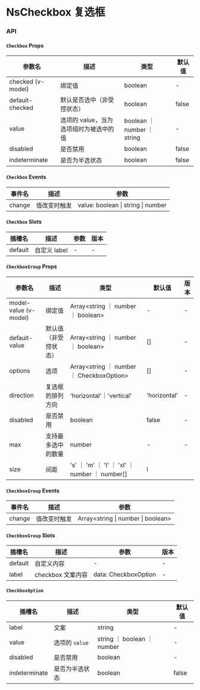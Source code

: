 # NsCheckbox 复选框

<!-- :::snippet
基本用法
复选框基本用法。
<CheckboxPrimary/>
:::

:::snippet
禁用
复选框禁用状态。
<CheckboxDisabled/>
:::

:::snippet
复选框组
通过 `<yk-checkbox-group>` 组件展示复选框组。设置 `direction="vertical"` 可以展示竖向的复选框组。
<CheckboxGroupPrimary/>
:::

:::snippet
复选框组选项
`<yk-checkbox-group>` 通过 `options` 属性设置子元素。
<CheckboxGroupOptions/>
:::

:::snippet
限制可勾选数量
通过设置 `max` 限制最多可被勾选的项目数。
<CheckboxMax/>
:::

:::snippet
全选
在实现全选的功能时，可以通过 `indeterminate` 属性展示半选效果。
<CheckboxAll/>
:::

:::snippet
间距
通过`size`实现`<checkbox-group/>`下元素的间距。内置 4 个尺寸，分别是 `s - 4px`，`m - 8px`，`l - 16px`，`xl -24px`，默认为 `l`，为数字或枚举值时，是水平和垂直间距；为数组时，是 `[水平间距, 垂直间距]`。
<CheckboxGroupSize/>
::: -->

### API

#### `Checkbox` Props

| 参数名            | 描述                                   | 类型                        | 默认值 |
| ----------------- | -------------------------------------- | --------------------------- | ------ |
| checked (v-model) | 绑定值                                 | boolean                     | -      |
| default-checked   | 默认是否选中（非受控状态）             | boolean                     | false  |
| value             | 选项的 value，当为选项组时为被选中的值 | boolean ｜ number ｜ string | -      |
| disabled          | 是否禁用                               | boolean                     | false  |
| indeterminate     | 是否为半选状态                         | boolean                     | false  |

#### `Checkbox` Events

| 事件名 | 描述         | 参数                               |
| ------ | ------------ | ---------------------------------- |
| change | 值改变时触发 | value: boolean \| string \| number |

#### `Checkbox` Slots

| 插槽名  | 描述         | 参数 | 版本 |
| ------- | ------------ | ---- | ---- |
| default | 自定义 label | -    | -    |

#### `CheckboxGroup` Props

| 参数名                | 描述                 | 类型                                            | 默认值       | 版本 |
| --------------------- | -------------------- | ----------------------------------------------- | ------------ | ---- |
| model-value (v-model) | 绑定值               | Array<string ｜ number ｜ boolean>              | -            | -    |
| default-value         | 默认值（非受控状态） | Array<string ｜ number ｜ boolean>              | []           | -    |
| options               | 选项                 | Array<string ｜ number ｜ CheckboxOption>       | []           | -    |
| direction             | 复选框的排列方向     | 'horizontal'｜'vertical'                        | 'horizontal' | -    |
| disabled              | 是否禁用             | boolean                                         | false        | -    |
| max                   | 支持最多选中的数量   | number                                          | -            | -    |
| size                  | 间距                 | 's' ｜ 'm' ｜ 'l' ｜ 'xl' ｜ number ｜ number[] | l            |

#### `CheckboxGroup` Events

| 事件名 | 描述         | 参数                               |
| ------ | ------------ | ---------------------------------- |
| change | 值改变时触发 | Array<string \| number \| boolean> |

#### `CheckboxGroup` Slots

| 插槽名  | 描述              | 参数                 | 版本 |
| ------- | ----------------- | -------------------- | ---- |
| default | 自定义内容        | -                    | -    |
| label   | checkbox 文案内容 | data: CheckboxOption | -    |

#### `CheckboxOption`

| 插槽名        | 描述           | 类型                        | 默认值 |
| ------------- | -------------- | --------------------------- | ------ |
| label         | 文案           | string                      | -      |
| value         | 选项的 `value` | string ｜ boolean ｜ number | -      |
| disabled      | 是否禁用       | boolean                     | -      |
| indeterminate | 是否为半选状态 | boolean                     | false  |
